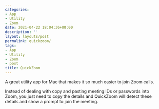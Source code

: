```yaml
---
categories:
- App
- Utility
- Zoom
date: 2021-04-22 18:04:36+00:00
description: ''
layout: layouts/post
permalink: quickzoom/
tags:
- App
- Utility
- Zoom
- post
title: QuickZoom
---
```


A great utility app for Mac that makes it so much easier to join Zoom calls.

Instead of dealing with copy and pasting meeting IDs or passwords into Zoom, you just need to copy the details and QuickZoom will detect these details and show a prompt to join the meeting.